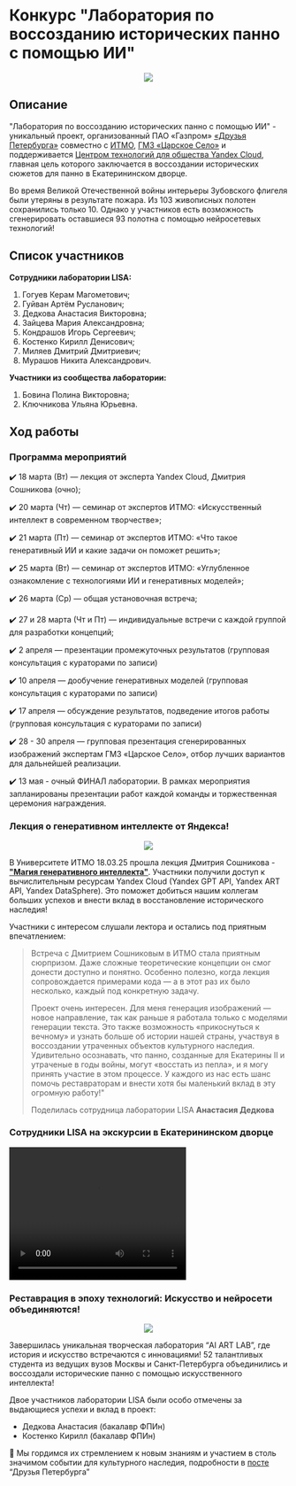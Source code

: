 # Конкурс "Лаборатория по воссозданию исторических панно с помощью ИИ"

<p style="text-align: center">
    <img src="images/recreatimg_historical_murals.jpeg" />
</p>

## Описание
"Лаборатория по воссозданию исторических панно с помощью ИИ" - уникальный проект, организованный ПАО «Газпром» [«Друзья 
Петербурга»](https://t.me/spb_friends) совместно с [ИТМО](https://t.me/itmoru), [ГМЗ «Царское Село»](https://t.me/tsarskoe_selo) 
и поддерживается [Центром технологий для общества Yandex Cloud](https://t.me/ycsocialtech), главная цель которого 
заключается в воссоздании исторических сюжетов для панно в Екатерининском дворце.

Во время Великой Отечественной войны интерьеры Зубовского флигеля были утеряны в результате пожара. Из 103 живописных 
полотен сохранились только 10. Однако у участников есть возможность сгенерировать оставшиеся 93 полотна с помощью 
нейросетевых технологий!

## Список участников
**Сотрудники лаборатории LISA:**
1. Гогуев Керам Магометович;
2. Гуйван Артём Русланович;
3. Дедкова Анастасия Викторовна;
4. Зайцева Мария Александровна;
5. Кондрашов Игорь Сергеевич;
6. Костенко Кирилл Денисович;
7. Миляев Дмитрий Дмитриевич;
8. Мурашов Никита Александрович.

**Участники из сообщества лаборатории:**
1. Бовина Полина Викторовна;
2. Ключникова Ульяна Юрьевна.

## Ход работы
### Программа мероприятий
✔️ 18 марта (Вт) — лекция от эксперта Yandex Cloud, Дмитрия Сошникова (очно);

✔️ 20 марта (Чт) — семинар от экспертов ИТМО:
«Искусственный интеллект в современном творчестве»;

✔️ 21 марта (Пт) — семинар от экспертов ИТМО:
«Что такое генеративный ИИ и какие задачи он поможет решить»;

✔️ 25 марта (Вт) — семинар от экспертов ИТМО:
«Углубленное ознакомление с технологиями ИИ и генеративных моделей»;

✔️ 26 марта (Ср) — общая установочная встреча;

✔️ 27 и 28 марта (Чт и Пт) — индивидуальные встречи с каждой группой для разработки концепций;

✔️ 2 апреля — презентации промежуточных результатов (групповая консультация с кураторами по записи)

✔️ 10 апреля — дообучение генеративных моделей (групповая консультация с кураторами по записи)

✔️ 17 апреля — обсуждение результатов, подведение итогов работы (групповая консультация с кураторами по записи)

✔️ 28 - 30 апреля — групповая презентация сгенерированных изображений экспертам ГМЗ «Царское Село», отбор лучших 
вариантов для дальнейшей реализации.

✔️ 13 мая - очный ФИНАЛ лаборатории. В рамках мероприятия запланированы презентации работ каждой команды и торжественная 
церемония награждения.

### Лекция о генеративном интеллекте от Яндекса!
<p style="text-align: center">
    <img src="images/magic_of_generative_intelligence_lecture.jpeg" />
</p>

В Университете ИТМО 18.03.25 прошла лекция Дмитрия Сошникова - [**"Магия генеративного интеллекта"**](https://disk.yandex.com/d/HIbvU-FjYxeYtQ).
Участники получили доступ к вычислительным ресурсам Yandex Cloud (Yandex GPT API, Yandex ART API, Yandex DataSphere). 
Это поможет добиться нашим коллегам больших успехов и внести вклад в восстановление исторического наследия!

Участники с интересом слушали лектора и остались под приятным впечатлением:
> Встреча с Дмитрием Сошниковым в ИТМО стала приятным сюрпризом. Даже сложные теоретические концепции он смог донести 
> доступно и понятно. Особенно полезно, когда лекция сопровождается примерами кода — а в этот раз их было несколько, 
> каждый под конкретную задачу. 
> 
> Проект очень интересен. Для меня генерация изображений — новое направление, так как раньше я работала только с 
> моделями генерации текста. Это также возможность «прикоснуться к вечному» и узнать больше об истории нашей страны, 
> участвуя в воссоздании утраченных объектов культурного наследия. Удивительно осознавать, что панно, созданные для 
> Екатерины II и утраченые в годы войны, могут «восстать из пепла», и я могу принять участие в этом процессе. У каждого 
> из нас есть шанс помочь реставраторам и внести хотя бы маленький вклад в эту огромную работу!"
> 
> Поделилась сотрудница лаборатории LISA **Анастасия Дедкова**

### Сотрудники LISA на экскурсии в Екатерининском дворце
<video width="320" height="240" controls>
  <source src="images/ai_lab_excursion.mp4" type="video/mp4">
</video>

### Реставрация в эпоху технологий: Искусство и нейросети объединяются!
<p style="text-align: center">
    <img src="images/ai_lab_final.jpeg" />
</p>

Завершилась уникальная творческая лаборатория “AI ART LAB”, где история и искусство встречаются с инновациями!  52 
талантливых студента из ведущих вузов Москвы и Санкт-Петербурга объединились и воссоздали исторические панно с помощью 
искусственного интеллекта!

Двое участников лаборатории LISA были особо отмечены за выдающиеся успехи и вклад в проект:
- Дедкова Анастасия (бакалавр ФПИн)
- Костенко Кирилл (бакалавр ФПИн)

🚀 Мы гордимся их стремлением к новым знаниям и участием в столь значимом событии для культурного наследия, подробности 
в [посте](https://t.me/spb_friends/5108) “Друзья Петербурга”
